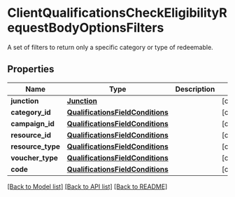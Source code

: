 # ClientQualificationsCheckEligibilityRequestBodyOptionsFilters

A set of filters to return only a specific category or type of redeemable.

## Properties
Name | Type | Description | Notes
------------ | ------------- | ------------- | -------------
**junction** | [**Junction**](Junction.md) |  | [optional] 
**category_id** | [**QualificationsFieldConditions**](QualificationsFieldConditions.md) |  | [optional] 
**campaign_id** | [**QualificationsFieldConditions**](QualificationsFieldConditions.md) |  | [optional] 
**resource_id** | [**QualificationsFieldConditions**](QualificationsFieldConditions.md) |  | [optional] 
**resource_type** | [**QualificationsFieldConditions**](QualificationsFieldConditions.md) |  | [optional] 
**voucher_type** | [**QualificationsFieldConditions**](QualificationsFieldConditions.md) |  | [optional] 
**code** | [**QualificationsFieldConditions**](QualificationsFieldConditions.md) |  | [optional] 

[[Back to Model list]](../README.md#documentation-for-models) [[Back to API list]](../README.md#documentation-for-api-endpoints) [[Back to README]](../README.md)


